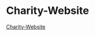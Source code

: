 # Charity-Website
[Charity-Website](https://raw.githack.com/Dinamohamd11/Charity-Website/main/index.html)
